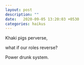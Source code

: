 ```yaml
---
layout: post
description: ""
date:   2020-09-05 13:20:03 +0530
categories: haikus
---
```

Khaki pigs perverse,

what if our roles reverse?

Power drunk system.

